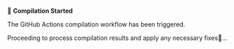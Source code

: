 
🧩 **Compilation Started**

The GitHub Actions compilation workflow has been triggered.

Proceeding to process compilation results and apply any necessary fixes🔧...
